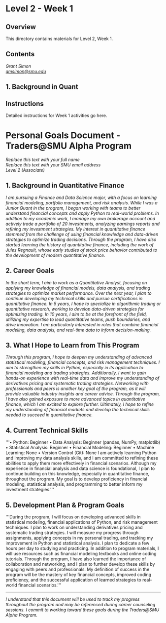 # Level 2 - Week 1

## Overview

This directory contains materials for Level 2, Week 1.

## Contents

*Grant Simon*  
*gmsimon@smu.edu*  
## 1. Background in Quant

## Instructions

Detailed instructions for Week 1 activities go here. 

# Personal Goals Document - Traders@SMU Alpha Program

*Replace this text with your full name*  
*Replace this text with your SMU email address*  
*Level 2 (Associate)*

## 1. Background in Quantitative Finance

*I am pursuing a Finance and Data Science major, with a focus on learning financial modeling, portfolio management, and risk analysis. While I was a Junior Quant in the* *program, I began working with teams to better understand financial concepts and apply Python to real-world problems. In addition to my academic work, I manage my own* *brokerage account and actively trade a portfolio of 20 investments, analyzing earnings reports and refining my investment strategies. My interest in quantitative finance* *stemmed from the challenge of using financial knowledge and data-driven strategies to optimize trading decisions. Through the program, I have also started learning the* *history of quantitative finance, including the work of Jules Regnault, whose early studies of stock price behavior contributed to the development of modern quantitative* *finance.*

## 2. Career Goals

*In the short term, I aim to work as a Quantitative Analyst, focusing on applying my knowledge of financial models, data analysis, and trading strategies to optimize market* *performance. Over the next year, I plan to continue developing my technical skills and pursue certifications in quantitative finance. In 5 years, I hope to specialize in* *algorithmic trading or quantitative research, working to develop data-driven strategies for optimizing trading. In 10 years, I aim to be at the forefront of the field,* *utilizing my expertise to lead quantitative teams, push boundaries, and drive innovation. I am particularly interested in roles that combine financial modeling, data* *analysis, and real-time data to inform decision-making.*

## 3. What I Hope to Learn from This Program

*Through this program, I hope to deepen my understanding of advanced statistical modeling, financial concepts, and risk management techniques. I aim to strengthen my skills* *in Python, especially in its application to financial modeling and trading strategies. Additionally, I want to gain hands-on experience with real-time data and improve my* *understanding of derivatives pricing and systematic trading strategies. Networking with professionals and peers is another key goal of the program, as it will provide* *valuable industry insights and career advice. Through the program, I have also gained exposure to more advanced topics in quantitative finance, which I am excited to* *explore further. Ultimately, I hope to refine my understanding of financial markets and develop the technical skills needed to succeed in quantitative finance.*

## 4. Current Technical Skills

'''•	Python: Beginner
•	Data Analysis: Beginner (pandas, NumPy, matplotlib)
•	Statistical Analysis: Beginner 
•	Financial Modeling: Beginner
•	Machine Learning: None
•	Version Control (Git): None
I am actively learning Python and improving my data analysis skills, and I am committed to refining these abilities to apply them more effectively in financial scenarios. Although my experience in financial analysis and data science is foundational, I plan to continue building on this knowledge, especially in quantitative finance, throughout the program. My goal is to develop proficiency in financial modeling, statistical analysis, and programming to better inform my investment strategies.'''

## 5. Development Plan & Program Goals

'''During the program, I will focus on developing advanced skills in statistical modeling, financial applications of Python, and risk management techniques. I plan to work on understanding derivatives pricing and systematic trading strategies. I will measure my progress through assignments, applying concepts in my personal trading, and tracking my improvement in Python and statistical analysis. I plan to dedicate a few hours per day to studying and practicing. In addition to program materials, I will use resources such as financial modeling textbooks and online coding tutorials. Through the program, I have also learned the importance of collaboration and networking, and I plan to further develop these skills by engaging with peers and professionals. My definition of success in the program will be the mastery of key financial concepts, improved coding proficiency, and the successful application of learned strategies to real-world financial scenarios.'''

---

*I understand that this document will be used to track my progress throughout the program and may be referenced during career counseling sessions. I commit to working toward these goals during the Traders@SMU Alpha Program.* 
